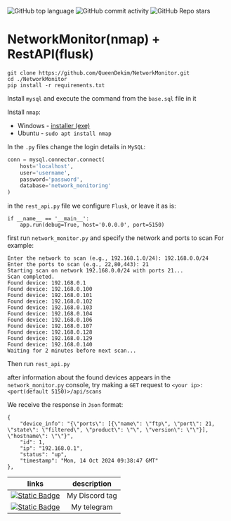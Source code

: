 ![GitHub top language](https://img.shields.io/github/languages/top/QueenDekim/NetworkMonitor)
![GitHub commit activity](https://img.shields.io/github/commit-activity/m/QueenDekim/NetworkMonitor?label=commits)
![GitHub Repo stars](https://img.shields.io/github/stars/QueenDekim/NetworkMonitor)

# NetworkMonitor(nmap) + RestAPI(flusk)

```shell
git clone https://github.com/QueenDekim/NetworkMonitor.git
cd ./NetworkMonitor
pip install -r requirements.txt
```

Install `mysql` and execute the command from the `base.sql` file in it

Install `nmap`:
 - Windows - [installer (exe)](https://nmap.org/dist/nmap-7.95-setup.exe)
 - Ubuntu - `sudo apt install nmap`

In the `.py` files change the login details in `MySQL`:
```py
conn = mysql.connector.connect(
    host='localhost',
    user='username',
    password='password',
    database='network_monitoring'
)
```

in the `rest_api.py` file we configure `Flusk`, or leave it as is:
```
if __name__ == '__main__':
    app.run(debug=True, host='0.0.0.0', port=5150)
```

first run `network_monitor.py` and specify the network and ports to scan
For example:
```
Enter the network to scan (e.g., 192.168.1.0/24): 192.168.0.0/24
Enter the ports to scan (e.g., 22,80,443): 21
Starting scan on network 192.168.0.0/24 with ports 21...
Scan completed.
Found device: 192.168.0.1
Found device: 192.168.0.100
Found device: 192.168.0.101
Found device: 192.168.0.102
Found device: 192.168.0.103
Found device: 192.168.0.104
Found device: 192.168.0.106
Found device: 192.168.0.107
Found device: 192.168.0.128
Found device: 192.168.0.129
Found device: 192.168.0.140
Waiting for 2 minutes before next scan...
```
Then run `rest_api.py`

after information about the found devices appears in the `network_monitor.py` console, try making a `GET` request to `<your ip>:<port(default 5150)>/api/scans`

We receive the response in `Json` format:
```
{
    "device_info": "{\"ports\": [{\"name\": \"ftp\", \"port\": 21, \"state\": \"filtered\", \"product\": \"\", \"version\": \"\"}], \"hostname\": \"\"}",
    "id": 1,
    "ip": "192.168.0.1",
    "status": "up",
    "timestamp": "Mon, 14 Oct 2024 09:38:47 GMT"
},
```

|                                                links                                                                         |                                 description                                         |
|:----------------------------------------------------------------------------------------------------------------------------:|:-----------------------------------------------------------------------------------:|
|[![Static Badge](https://img.shields.io/badge/Discord-from__russia__with__love-purple)](https://about:blank)                  |                                My Discord tag                                       |
|[![Static Badge](https://img.shields.io/badge/Telegram-%40QueenDek1m-blue)](https://t.me/QueenDek1m)                          |                                  My telegram                                        |
